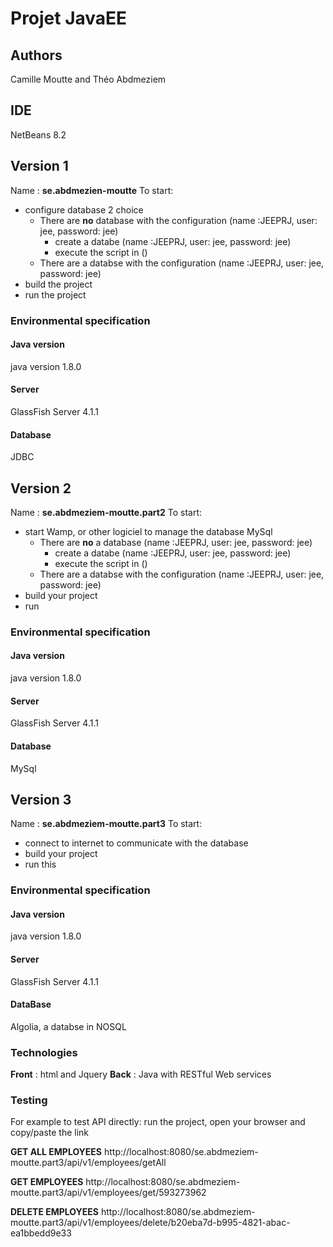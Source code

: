 # Projet JavaEE

## Authors
Camille Moutte and Théo Abdmeziem

## IDE
NetBeans 8.2

## Version 1
Name : **se.abdmezien-moutte**
To start:
- configure database 2 choice
    - There are **no** database with the configuration (name :JEEPRJ, user: jee, password: jee)
        - create a databe (name :JEEPRJ, user: jee, password: jee)
        - execute the script in ()
    - There are a databse with the configuration (name :JEEPRJ, user: jee, password: jee)
- build the project
- run the project

### Environmental specification
#### Java version
java version 1.8.0
#### Server
GlassFish Server 4.1.1
#### Database
JDBC

## Version 2
Name : **se.abdmeziem-moutte.part2**
To start:
- start Wamp, or other logiciel to manage the database MySql
    - There are **no** a database (name :JEEPRJ, user: jee, password: jee)
        - create a databe (name :JEEPRJ, user: jee, password: jee)
        - execute the script in ()
    - There are a databse with the configuration (name :JEEPRJ, user: jee, password: jee)
- build your project
- run

### Environmental specification
#### Java version
java version 1.8.0
#### Server
GlassFish Server 4.1.1
#### Database
MySql

## Version 3
Name : **se.abdmeziem-moutte.part3**
To start:
- connect to internet to communicate with the database
- build your project
- run this


### Environmental specification
#### Java version
java version 1.8.0
#### Server
GlassFish Server 4.1.1
#### DataBase
Algolia, a databse in NOSQL

### Technologies
**Front** : html and Jquery
**Back** : Java with RESTful Web services 

### Testing
For example to test API directly:
run the project, open your browser and copy/paste the link 

**GET ALL EMPLOYEES**
http://localhost:8080/se.abdmeziem-moutte.part3/api/v1/employees/getAll

**GET EMPLOYEES**
http://localhost:8080/se.abdmeziem-moutte.part3/api/v1/employees/get/593273962

**DELETE EMPLOYEES**
http://localhost:8080/se.abdmeziem-moutte.part3/api/v1/employees/delete/b20eba7d-b995-4821-abac-ea1bbedd9e33